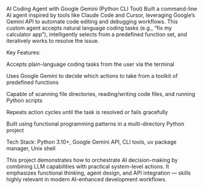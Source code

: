 AI Coding Agent with Google Gemini (Python CLI Tool)
Built a command-line AI agent inspired by tools like Claude Code and Cursor, leveraging Google’s Gemini API to automate code editing and debugging workflows. This custom agent accepts natural language coding tasks (e.g., “fix my calculator app”), intelligently selects from a predefined function set, and iteratively works to resolve the issue.

Key Features:

Accepts plain-language coding tasks from the user via the terminal

Uses Google Gemini to decide which actions to take from a toolkit of predefined functions

Capable of scanning file directories, reading/writing code files, and running Python scripts

Repeats action cycles until the task is resolved or fails gracefully

Built using functional programming patterns in a multi-directory Python project

Tech Stack: Python 3.10+, Google Gemini API, CLI tools, uv package manager, Unix shell

This project demonstrates how to orchestrate AI decision-making by combining LLM capabilities with practical system-level actions. It emphasizes functional thinking, agent design, and API integration — skills highly relevant in modern AI-enhanced development workflows.

